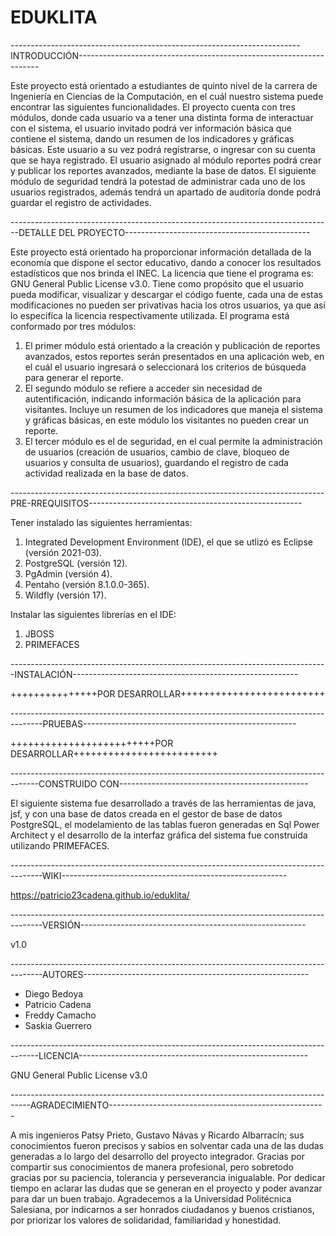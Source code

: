 # EDUKLITA

------------------------------------------------------------------------INTRODUCCIÓN--------------------------------------------------------------------

Este proyecto está orientado a estudiantes de quinto nivel de la carrera de Ingeniería en Ciencias de la Computación,
en el cuál nuestro sistema puede encontrar las siguientes funcionalidades. 
El proyecto cuenta con tres módulos, donde cada usuario va a tener una distinta forma de interactuar con el sistema,
el usuario invitado podrá ver información básica que contiene el sistema, dando un resumen de los indicadores y 
gráficas básicas. Este usuario a su vez podrá registrarse, o ingresar con su cuenta que se haya registrado.
El usuario asignado al módulo reportes podrá crear y publicar los reportes avanzados, mediante la base de datos.
El siguiente módulo de seguridad tendrá la potestad de administrar cada uno de los usuarios registrados, además
tendrá un apartado de auditoría donde podrá guardar el registro de actividades.


--------------------------------------------------------------------------------DETALLE DEL PROYECTO----------------------------------------------

Este proyecto está orientado ha proporcionar información detallada de la economía que dispone el sector educativo, dando a conocer los resultados estadísticos que nos brinda el INEC. La licencia que tiene el programa es: GNU General Public License v3.0. Tiene como propósito que el usuario pueda modificar, visualizar y descargar el código fuente, cada una de estas modificaciones no pueden ser privativas hacia los otros usuarios, ya que así lo especifíca la licencia respectivamente utilizada.
El programa está conformado por tres módulos:
1. El primer módulo está orientado a la creación y publicación de reportes avanzados, estos reportes serán presentados en una aplicación web, en el cuál el usuario ingresará o seleccionará los criterios de búsqueda para generar el reporte.
2. El segundo módulo se refiere a acceder sin necesidad de autentificación, indicando información básica de la aplicación para visitantes. Incluye un resumen de los indicadores que maneja el sistema y gráficas básicas, en este módulo los visitantes no pueden crear un reporte.
3. El tercer módulo es el de seguridad, en el cual permite la administración de usuarios (creación de usuarios, cambio de clave, bloqueo de usuarios y consulta de usuarios), guardando el registro de cada actividad realizada en la base de datos.



------------------------------------------------------------------------------PRE-RREQUISITOS-----------------------------------------------------

Tener instalado las siguientes herramientas:

1. Integrated Development Environment (IDE), el que se utlizó es Eclipse (versión 2021-03).
2. PostgreSQL (versión 12).
3. PgAdmin (versión 4).
4. Pentaho (versión 8.1.0.0-365).
5. Wildfly (versión 17).

Instalar las siguientes librerías en el IDE:

1. JBOSS 
2. PRIMEFACES


-------------------------------------------------------------------------------INSTALACIÓN--------------------------------------------------------

+++++++++++++++POR DESARROLLAR+++++++++++++++++++++++++


--------------------------------------------------------------------------------------PRUEBAS-----------------------------------------------------

+++++++++++++++++++++++++POR DESARROLLAR+++++++++++++++++++++++++


-------------------------------------------------------------------------------------CONSTRUIDO CON-----------------------------------------------

El siguiente sistema fue desarrollado a través de las herramientas de java, jsf, y con una base de datos creada en el gestor de base de datos PostgreSQL, el
modelamiento de las tablas fueron generadas en Sql Power Architect y el desarrollo de la interfaz gráfica del sistema fue construida utilizando PRIMEFACES.


--------------------------------------------------------------------------------------WIKI--------------------------------------------------------

https://patricio23cadena.github.io/eduklita/


--------------------------------------------------------------------------------------VERSIÓN--------------------------------------------------------

v1.0


--------------------------------------------------------------------------------------AUTORES--------------------------------------------------------

* Diego Bedoya
* Patricio Cadena
* Freddy Camacho
* Saskia Guerrero


-------------------------------------------------------------------------------------LICENCIA---------------------------------------------------------

GNU General Public License v3.0


-----------------------------------------------------------------------------------AGRADECIMIENTO------------------------------------------------------

A mis ingenieros Patsy Prieto, Gustavo Návas y Ricardo Albarracín; sus conocimientos fueron precisos y sabios en solventar cada una de las dudas generadas
a lo largo del desarrollo del proyecto integrador. Gracias por compartir sus conocimientos de manera profesional, pero sobretodo gracias por su paciencia,
tolerancia y perseverancia inigualable. Por dedicar tiempo en aclarar las dudas que se generan en el proyecto y poder avanzar para dar un buen trabajo.
Agradecemos a la Universidad Politécnica Salesiana, por indicarnos a ser honrados ciudadanos y buenos cristianos, por priorizar los valores de solidaridad,
familiaridad y honestidad.
